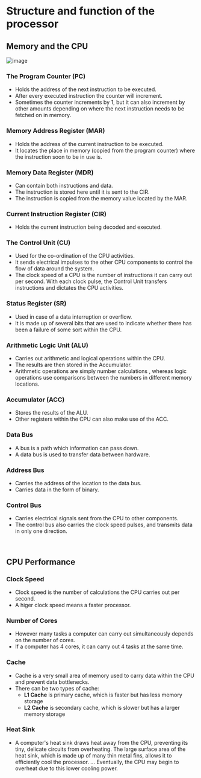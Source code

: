 # Structure and function of the processor

## Memory and the CPU
![image](https://user-images.githubusercontent.com/90699946/136962173-be2c26ac-d544-499b-8f97-9dd1243aa251.png)

### The Program Counter (PC)
- Holds the address of the next instruction to be executed.
- After every executed instruction the counter will increment.
- Sometimes the counter increments by 1, but it can also increment by other amounts depending on where the next instruction needs to be fetched on in memory.

### Memory Address Register (MAR)
- Holds the address of the current instruction to be executed.
- It locates the place in memory (copied from the program counter) where the instruction soon to be in use is.

### Memory Data Register (MDR)
- Can contain both instructions and data.
- The instruction is stored here until it is sent to the CIR.
- The instruction is copied from the memory value located by the MAR.


### Current Instruction Register (CIR)
- Holds the current instruction being decoded and executed.


### The Control Unit (CU)
- Used for the co-ordination of the CPU activities.
- It sends electrical impulses to the other CPU components to control the flow of data around the system.
- The clock speed of a CPU is the number of instructions it can carry out per second. With each clock pulse, the Control Unit transfers instructions and dictates the CPU activities.

### Status Register (SR)
- Used in case of a data interruption or overflow.
- It is made up of several bits that are used to indicate whether there has been a failure of some sort within the CPU.


### Arithmetic Logic Unit (ALU)
- Carries out arithmetic and logical operations within the CPU.
- The results are then stored in the Accumulator.
- Arithmetic operations are simply number calculations , whereas logic operations use comparisons between the numbers in different memory locations.

### Accumulator (ACC)
- Stores the results of the ALU.
- Other registers within the CPU can also make use of the ACC.


### Data Bus
- A bus is a path which information can pass down.
- A data bus is used to transfer data between hardware.


### Address Bus
- Carries the address of the location to the data bus.
- Carries data in the form of binary.


### Control Bus
- Carries electrical signals sent from the CPU to other components.
- The control bus also carries the clock speed pulses, and transmits data in only one direction.



<br>

## CPU Performance

### Clock Speed
- Clock speed is the number of calculations the CPU carries out per second.
- A higer clock speed means a faster processor.

### Number of Cores
- However many tasks a computer can carry out simultaneously depends on the number of cores.
- If a computer has 4 cores, it can carry out 4 tasks at the same time.

### Cache
- Cache is a very small area of memory used to carry data within the CPU and prevent data bottlenecks.
- There can be two types of cache:
  - **L1 Cache** is primary cache, which is faster but has less memory storage
  - **L2 Cache** is secondary cache, which is slower but has a larger memory storage

### Heat Sink
- A computer's heat sink draws heat away from the CPU, preventing its tiny, delicate circuits from overheating. The large surface area of the heat sink, which is made up of many thin metal fins, allows it to efficiently cool the processor. ... Eventually, the CPU may begin to overheat due to this lower cooling power.










